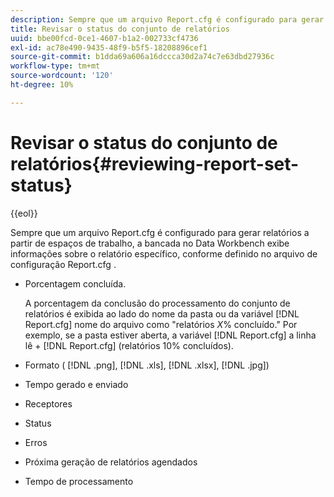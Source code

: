 ```yaml
---
description: Sempre que um arquivo Report.cfg é configurado para gerar relatórios a partir de espaços de trabalho, a bancada no Data Workbench exibe informações sobre o relatório específico, conforme definido no arquivo de configuração Report.cfg .
title: Revisar o status do conjunto de relatórios
uuid: bbe00fcd-0ce1-4607-b1a2-002733cf4736
exl-id: ac78e490-9435-48f9-b5f5-18208896cef1
source-git-commit: b1dda69a606a16dccca30d2a74c7e63dbd27936c
workflow-type: tm+mt
source-wordcount: '120'
ht-degree: 10%

---
```


# Revisar o status do conjunto de relatórios{#reviewing-report-set-status}

{{eol}}

Sempre que um arquivo Report.cfg é configurado para gerar relatórios a partir de espaços de trabalho, a bancada no Data Workbench exibe informações sobre o relatório específico, conforme definido no arquivo de configuração Report.cfg .

* Porcentagem concluída.

   A porcentagem da conclusão do processamento do conjunto de relatórios é exibida ao lado do nome da pasta ou da variável [!DNL Report.cfg] nome do arquivo como &quot;relatórios *X*% concluído.&quot; Por exemplo, se a pasta estiver aberta, a variável [!DNL Report.cfg] a linha lê + [!DNL Report.cfg] (relatórios 10% concluídos).
* Formato ( [!DNL .png], [!DNL .xls], [!DNL .xlsx], [!DNL .jpg])

* Tempo gerado e enviado
* Receptores
* Status
* Erros
* Próxima geração de relatórios agendados
* Tempo de processamento
